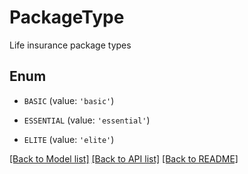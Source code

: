 # PackageType

Life insurance package types

## Enum

* `BASIC` (value: `'basic'`)

* `ESSENTIAL` (value: `'essential'`)

* `ELITE` (value: `'elite'`)

[[Back to Model list]](../README.md#documentation-for-models) [[Back to API list]](../README.md#documentation-for-api-endpoints) [[Back to README]](../README.md)


